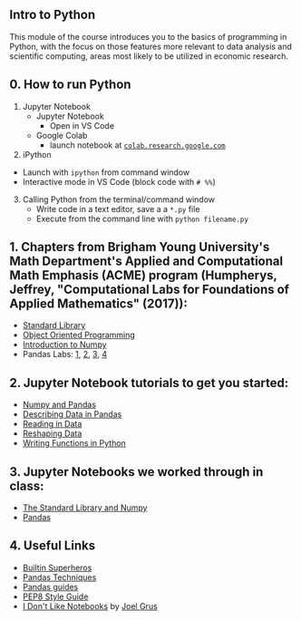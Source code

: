 ## Intro to Python
This module of the course introduces you to the basics of programming in Python, with the focus on those features more relevant to data analysis and scientific computing, areas most likely to be utilized in economic research.


## 0. How to run Python
1. Jupyter Notebook
   * Jupyter Notebook
     * Open in VS Code
   * Google Colab
     * launch notebook at [`colab.research.google.com`](https://colab.research.google.com)
2. iPython
  * Launch with `ipython` from command window
  * Interactive mode in VS Code (block code with `# %%`)
3. Calling Python from the terminal/command window
   * Write code in a text editor, save a a `*.py` file
   * Execute from the command line with `python filename.py`

## 1. Chapters from Brigham Young University's Math Department's Applied and Computational Math Emphasis (ACME) program (Humpherys, Jeffrey, "Computational Labs for Foundations of Applied Mathematics" (2017)):
* [Standard Library](https://github.com/jdebacker/CompEcon_Fall25/blob/main/Python/ACME_StandardLibrary.pdf)
* [Object Oriented Programming](https://github.com/jdebacker/CompEcon_Fall25/blob/main/Python/ACME_ObjectOriented.pdf)
* [Introduction to Numpy](https://github.com/jdebacker/CompEcon_Fall25/blob/main/Python/ACME_NumpyIntro.pdf)
* Pandas Labs: [1](https://github.com/jdebacker/CompEcon_Fall25/blob/main/Python/ACME_Pandas1.pdf), [2](https://github.com/jdebacker/CompEcon_Fall25/blob/main/Python/ACME_Pandas2.pdf), [3](https://github.com/jdebacker/CompEcon_Fall25/blob/main/Python/ACME_Pandas3.pdf), [4](https://github.com/jdebacker/CompEcon_Fall25/blob/main/Python/ACME_Pandas4.pdf)


## 2. Jupyter Notebook tutorials to get you started:
* [Numpy and Pandas](https://github.com/jdebacker/CompEcon_Fall25/blob/main/Python/PythonNumpyPandas.ipynb)
* [Describing Data in Pandas](https://github.com/jdebacker/CompEcon_Fall25/blob/main/Python/PythonDescribe.ipynb)
* [Reading in Data](https://github.com/jdebacker/CompEcon_Fall25/blob/main/Python/PythonReadIn.ipynb)
* [Reshaping Data](https://github.com/jdebacker/CompEcon_Fall25/blob/main/Python/PythonReshape.ipynb)
* [Writing Functions in Python](https://github.com/jdebacker/CompEcon_Fall25/blob/main/Python/PythonFuncs.ipynb)

## 3. Jupyter Notebooks we worked through in class:
* [The Standard Library and Numpy](https://github.com/jdebacker/CompEcon_Fall25/blob/main/Python/InClass_BasicLibraryNumpy.ipynb)
* [Pandas](https://github.com/jdebacker/CompEcon_Fall25/blob/main/Python/InClass_Pandas.ipynb)

## 4. Useful Links
* [Builtin Superheros](https://youtu.be/j6VSAsKAj98)
* [Pandas Techniques](https://medium.com/@sean.turner026/week-2-and-useful-pandas-techniques-2f5dd78a5a59)
* [Pandas guides](http://tomaugspurger.github.io/archives.html)
* [PEP8 Style Guide](https://www.python.org/dev/peps/pep-0008/)
* [I Don't Like Notebooks](https://t.co/30peBFwTbv) by [Joel Grus](https://joelgrus.com)
